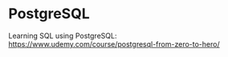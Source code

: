 # PostgreSQL

Learning SQL using PostgreSQL: 
https://www.udemy.com/course/postgresql-from-zero-to-hero/
